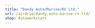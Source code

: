 ```yaml
---
title: "Dandy Auto/Marine/RV Ltd."
url: /airdrie/dandy-auto-marine-rv-ltd/
shop: Autowerkstatt
---
```

